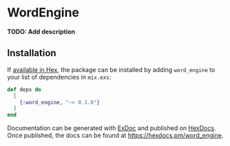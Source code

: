 # WordEngine

**TODO: Add description**

## Installation

If [available in Hex](https://hex.pm/docs/publish), the package can be installed
by adding `word_engine` to your list of dependencies in `mix.exs`:

```elixir
def deps do
  [
    {:word_engine, "~> 0.1.0"}
  ]
end
```

Documentation can be generated with [ExDoc](https://github.com/elixir-lang/ex_doc)
and published on [HexDocs](https://hexdocs.pm). Once published, the docs can
be found at <https://hexdocs.pm/word_engine>.

